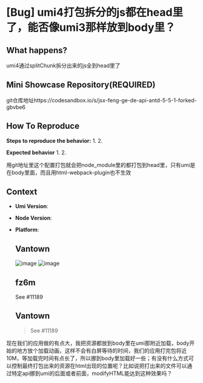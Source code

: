 # [Bug] umi4打包拆分的js都在head里了，能否像umi3那样放到body里？

  <!--
感谢您向我们反馈问题，为了高效的解决问题，我们期望你能提供以下信息：
-->

## What happens?

<!-- A clear and concise description of what the bug is. -->

umi4通过splitChunk拆分出来的js全到head里了

## Mini Showcase Repository(REQUIRED)

git仓库地址https://codesandbox.io/s/jsx-feng-ge-de-api-antd-5-5-1-forked-gbvbe6

## How To Reproduce

**Steps to reproduce the behavior:** 1. 2.

**Expected behavior** 1. 2.

用git地址里这个配置打包就会把node_module里的都打包到head里，只有umi是在body里面，而且用html-webpack-plugin也不生效

## Context

- **Umi Version**:
- **Node Version**:
- **Platform**:

  ## Vantown

  ![image](https://github.com/umijs/umi/assets/29136022/6ee8c32d-3d2b-4262-8f45-325e54a9f8fd)
  ![image](https://github.com/umijs/umi/assets/29136022/8f9157c4-1c0d-406e-aa00-189119f67bb1)

  ## fz6m

  See #11189

  ## Vantown

  > See #11189

现在我们的应用做的有点大，我把资源都放到body里在umi那附近加载，body开始的地方放个加载动画，这样不会有白屏等待的时间，我们的应用打完包将近10M，等加载完时间有点长了，所以挪到body里加载好一些；有没有什么方式可以控制最终打包出来的资源在html出现的位置呢？比如说把打出来的文件可以通过特定api挪到umi的后面或者前面，modifyHTML能达到这种效果吗？
